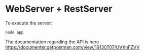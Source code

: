 # WebServer + RestServer

To execute the server: 
```
node app
```

The documentation regarding the API is here https://documenter.getpostman.com/view/19130707/UVXnFZVV
